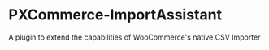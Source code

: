 # PXCommerce-ImportAssistant
A plugin to extend the capabilities of WooCommerce's native CSV Importer
